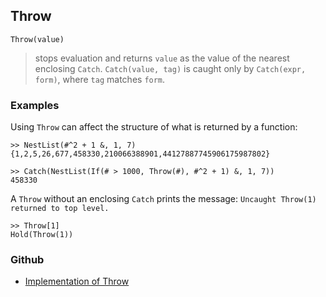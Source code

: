 ## Throw

      
```
Throw(value)
```

> stops evaluation and returns `value` as the value of the nearest enclosing `Catch`. `Catch(value, tag)` is caught only by `Catch(expr, form)`, where `tag` matches `form`.
 

### Examples

Using `Throw` can affect the structure of what is returned by a function:

```
>> NestList(#^2 + 1 &, 1, 7)
{1,2,5,26,677,458330,210066388901,44127887745906175987802}
 
>> Catch(NestList(If(# > 1000, Throw(#), #^2 + 1) &, 1, 7))
458330
```

A `Throw` without an enclosing `Catch` prints the message: `Uncaught Throw(1) returned to top level.`

```
>> Throw[1]
Hold(Throw(1))
```

### Github

* [Implementation of Throw](https://github.com/axkr/symja_android_library/blob/master/symja_android_library/matheclipse-core/src/main/java/org/matheclipse/core/builtin/Programming.java#L3011) 
